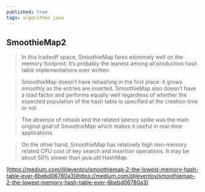 ```yaml
---
published: true
tags: algorithms java
---
```

## SmoothieMap2

> In this tradeoff space, SmoothieMap fares extremely well on the memory footprint: it‘s probably the leanest among all production hash table implementations ever written

> SmoothieMap doesn’t have rehashing in the first place: it grows smoothly as the entries are inserted. SmoothieMap also doesn’t have a load factor and performs equally well regardless of whether the expected population of the hash table is specified at the creation time or not

> The absence of rehash and the related latency spike was the main original goal of SmoothieMap which makes it useful in real-time applications

> On the other hand, SmoothieMap has relatively high non-memory related CPU cost of key search and insertion operations. It may be about 50% slower than java.util.HashMap.


[https://medium.com/@leventov/smoothiemap-2-the-lowest-memory-hash-table-ever-6bebd06780a3](https://medium.com/@leventov/smoothiemap-2-the-lowest-memory-hash-table-ever-6bebd06780a3)
